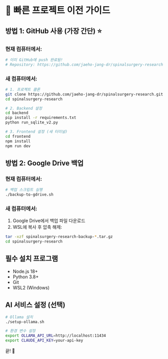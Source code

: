 # 🚀 빠른 프로젝트 이전 가이드

## 방법 1: GitHub 사용 (가장 간단) ⭐

### 현재 컴퓨터에서:
```bash
# 이미 GitHub에 push 완료됨!
# Repository: https://github.com/jaeho-jang-dr/spinalsurgery-research
```

### 새 컴퓨터에서:
```bash
# 1. 프로젝트 클론
git clone https://github.com/jaeho-jang-dr/spinalsurgery-research.git
cd spinalsurgery-research

# 2. Backend 설정
cd backend
pip install -r requirements.txt
python run_sqlite_v2.py

# 3. Frontend 설정 (새 터미널)
cd frontend
npm install
npm run dev
```

## 방법 2: Google Drive 백업

### 현재 컴퓨터에서:
```bash
# 백업 스크립트 실행
./backup-to-gdrive.sh
```

### 새 컴퓨터에서:
1. Google Drive에서 백업 파일 다운로드
2. WSL에 복사 후 압축 해제:
```bash
tar -xzf spinalsurgery-research-backup-*.tar.gz
cd spinalsurgery-research
```

## 필수 설치 프로그램
- Node.js 18+
- Python 3.8+
- Git
- WSL2 (Windows)

## AI 서비스 설정 (선택)
```bash
# Ollama 설치
./setup-ollama.sh

# 환경 변수 설정
export OLLAMA_API_URL=http://localhost:11434
export CLAUDE_API_KEY=your-api-key
```

끝! 🎉